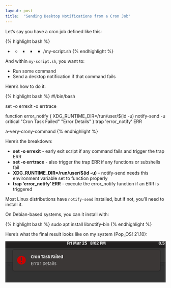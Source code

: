 ```yaml
---
layout: post
title:  "Sending Desktop Notifications from a Cron Job"
---
```


Let’s say you have a cron job defined like this:

{% highlight bash %}
* * * * * /my-script.sh
{% endhighlight %}

And within `my-script.sh`, you want to:

* Run some command
* Send a desktop notification if that command fails

Here’s how to do it:

{% highlight bash %}
#!/bin/bash

set -o errexit -o errtrace

function error_notify {
  XDG_RUNTIME_DIR=/run/user/$(id -u) notify-send -u critical "Cron Task Failed" "Error Details"
}
trap 'error_notify' ERR

a-very-crony-command
{% endhighlight %}

Here’s the breakdown:

* **set -o errexit** - early exit script if any command fails and trigger the trap ERR
* **set -o errtrace** - also trigger the trap ERR if any functions or subshells fail
* **XDG_RUNTIME_DIR=/run/user/$(id -u)** - notify-send needs this environment variable set to function properly
* **trap ‘error_notify’ ERR** - execute the error_notify function if an ERR is triggered

Most Linux distributions have `notify-send` installed, but if not, you’ll need to install it.

On Debian-based systems, you can it install with:

{% highlight bash %}
sudo apt install libnotify-bin
{% endhighlight %}

Here’s what the final result looks like on my system (Pop_OS! 21.10):

![Cron Task Notification](/assets/images/cron-task-notification.png)